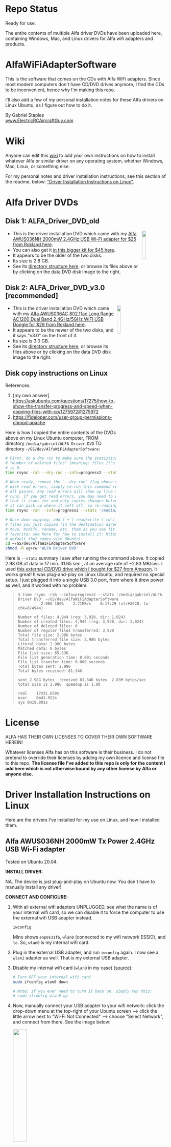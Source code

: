 # Repo Status

Ready for use. 

The entire contents of multiple Alfa driver DVDs have been uploaded here, containing Windows, Mac, and Linux drivers for Alfa wifi adapters and products. 


# AlfaWiFiAdapterSoftware

This is the software that comes on the CDs with Alfa WiFi adapters. Since most modern computers don't have CD/DVD drives anymore, I find the CDs to be inconvenient, hence why I'm making this repo.

I'll also add a few of my personal installation notes for these Alfa drivers on Linux Ubuntu, as I figure out how to do it.

By Gabriel Staples  
www.ElectricRCAircraftGuy.com  


# Wiki

Anyone can edit this [wiki](wiki) to add your own instructions on how to install whatever Alfa or similar driver on any operating system, whether Windows, Mac, Linux, or something else.

For my personal notes and driver installation instructions, see this section of the readme, below: ["Driver Installation Instructions on Linux"](#Driver-Installation-Instructions-on-Linux).


# Alfa Driver DVDs

## Disk 1: ALFA_Driver_DVD_old

<a href="ALFA_Driver_DVD_old" title="Click to browse ALFA_Driver_DVD_old files">
        <img align="right" width="15%" src="images/ALFA_Driver_DVD_old.jpg"> 
</a>

- This is the driver installation DVD which came with my [Alfa AWUS036NH 2000mW 2.4GHz USB Wi-Fi adapter for $25 from Rokland here](https://store.rokland.com/products/alfa-awus036nh-802-11n-wireless-n-usb-wi-fi-adapter-2-watt). 
- You can also get it [in this bigger kit for $45 here](https://store.rokland.com/products/alfa-awus036nh-2000mw-usb-wi-fi-luxury-pack-w-6-accessories). 
- It appears to be the older of the two disks.
- Its size is 2.8 GB.
- See its [directory structure here](ALFA_Driver_DVD_tree.md), or browse its files above or by clicking on the data DVD disk image to the right.

## Disk 2: ALFA_Driver_DVD_v3.0 [recommended]

<a href="ALFA_Driver_DVD_v3.0" title="Click to browse ALFA_Driver_DVD_v3.0 files">
        <img align="right" width="15%" src="images/ALFA_Driver_DVD_v3.0.jpg"> 
</a>

- This is the driver installation DVD which came with my [Alfa AWUS036AC 802.11ac Long Range AC1200 Dual Band 2.4GHz/5GHz WiFi USB Dongle for $29 from Rokland here](https://store.rokland.com/products/alfa-awus036ac-802-11ac-long-range-dual-band-wifi-usb-adapter).
- It appears to be the newer of the two disks, and it says "v3.0" on the front of it.
- Its size is 3.0 GB.
- See its [directory structure here](ALFA_Driver_DVD_v3.0_tree.md), or browse its files above or by clicking on the data DVD disk image to the right.

## Disk copy instructions on Linux

References:
1. [my own answer] https://askubuntu.com/questions/17275/how-to-show-the-transfer-progress-and-speed-when-copying-files-with-cp/1275972#1275972
1. https://fideloper.com/user-group-permissions-chmod-apache

Here is how I copied the entire contents of the DVDs above on my Linux Ubuntu computer, FROM directory `/media/gabriel/ALFA Driver DVD` TO directory `~/GS/dev/AlfaWiFiAdapterSoftware`:

```bash
# First, do a dry run to make sure the statistics summary at the end all looks good, and that
# "Number of deleted files" (meaning: files it's going to delete from your destination directory)
# is 0.
time rsync -rah --dry-run --info=progress2 --stats '/media/gabriel/ALFA Driver DVD' ~/GS/dev/AlfaWiFiAdapterSoftware

# When ready, remove the `--dry-run` flag above to actually do the copy. In the event there are any
# disk read errors, simply re-run this command repeatedly until you no longer get any errors and it
# all passes. Any read errors will show up live in the `rsync` terminal output while the command
# runs. If you get read errors, you may need to clean the disk and try again. `rsync` is great in
# that it scans for and only copies changes between source and destination, which makes it as though
# it can pick up where it left off, so re-running the command is usually very fast.
time rsync -rah --info=progress2 --stats '/media/gabriel/ALFA Driver DVD' ~/GS/dev/AlfaWiFiAdapterSoftware

# Once done copying, add (`+`) read/write (`rw`) privileges for your user and group (`ug`) to all
# files you just copied (in the destination directory), like this. This allows you to be able to
# move, modify, rename, etc. them as you see fit using your favorite file manager, such as nemo (my
# favorite; see here for how to install it: https://askubuntu.com/a/1173861/327339) or nautilus (the
# default that comes with Ubuntu).
cd ~/GS/dev/AlfaWiFiAdapterSoftware
chmod -R ug+rw 'ALFA Driver DVD'

```

Here is `--stats` summary I saw after running the command above. It copied 2.98 GB of data in 17 min. 31.65 sec., at an average rate of \~2.83 MB/sec. I used [this external CD/DVD drive which I bought for $27 from Amazon](https://amzn.to/369blHP). It works great! It was plug-and-play on Linux Ubuntu, and required no special setup. I just plugged it into a single USB 3.0 port, from where it drew power as well, and it worked with no problem. 

>     $ time rsync -rah --info=progress2 --stats '/media/gabriel/ALFA Driver DVD' ~/GS/dev/AlfaWiFiAdapterSoftware
>               2.98G 100%    2.71MB/s    0:17:29 (xfr#3920, to-chk=0/4944)   
> 
>     Number of files: 4,944 (reg: 3,920, dir: 1,024)
>     Number of created files: 4,944 (reg: 3,920, dir: 1,024)
>     Number of deleted files: 0
>     Number of regular files transferred: 3,920
>     Total file size: 2.98G bytes
>     Total transferred file size: 2.98G bytes
>     Literal data: 2.98G bytes
>     Matched data: 0 bytes
>     File list size: 65.53K
>     File list generation time: 0.001 seconds
>     File list transfer time: 0.000 seconds
>     Total bytes sent: 2.98G
>     Total bytes received: 81.34K
> 
>     sent 2.98G bytes  received 81.34K bytes  2.83M bytes/sec
>     total size is 2.98G  speedup is 1.00
> 
>     real    17m31.650s
>     user    0m41.922s
>     sys 0m19.801s


# License
ALFA HAS THEIR OWN LICENSES TO COVER THEIR OWN SOFTWARE HEREIN!

Whatever licenses Alfa has on this software is their business. I do not pretend to override their licenses by adding my own licence and license file to this repo. **The license file I've added to this repo is only for the content I add here which is not otherwise bound by any other license by Alfa or anyone else.**


# Driver Installation Instructions on Linux

Here are the drivers I've installed for my use on Linux, and how I installed them. 

## Alfa AWUS036NH 2000mW Tx Power 2.4GHz USB Wi-Fi adapter

Tested on Ubuntu 20.04. 

**INSTALL DRIVER:**

NA. The device is just plug-and-play on Ubuntu now. You don't have to manually install any driver! 

**CONNECT AND CONFIGURE:**

1. With all external wifi adapters UNPLUGGED, see what the name is of your internal wifi card, so we can disable it to force the computer to use the external wifi USB adapter instead.

    ```bash
    iwconfig

    ```

    Mine shows `enp0s31f6`, `wlan0` (connected to my wifi network ESSID), and `lo`. So, `wlan0` is my internal wifi card.

1. Plug in the external USB adapter, and run `iwconfig` again. I now see a `wlan2` adapter as well. That is my external USB adapter.
1. Disable my internal wifi card (`wlan0` in my case) ([source](https://askubuntu.com/a/204536/327339)):

    ```bash
    # Turn OFF your internal wifi card
    sudo ifconfig wlan0 down

    # Note: if you ever need to turn it back on, simply run this:
    # sudo ifconfig wlan0 up
    ```

1. Now, manually connect your USB adapter to your wifi network: click the drop-down menu at the top-right of your Ubuntu screen --> click the little arrow next to "Wi-Fi Not Connected" --> choose "Select Network", and connect from there. See the image below:

    <p align="left" width="100%">
        <img width="30%" src="images/Selection_035.png"> 
    </p>

1. Once you've connected, run `iwconfig` again:

    ```bash
    iwconfig
    ```

    You should see that `wlan2` (your external USB wifi adapter) is now connected to your network's ESSID (wifi network name) with `Frequency:2.447 GHz`, since this USB adapter works on 2.4GHz only. `wlan0` (your internal wifi card) should NOT be connected to anything now. Also take a look at your key connection information in the `iwconfig` output to see the quality of your connection, such as the following:

    >     Frequency:2.447 GHz
    >     Bit Rate=72.2 Mb/s   Tx-Power=30 dBm
    >     Link Quality=70/70  Signal level=-19 dBm  

    A bit rate of 72.2 Mb/sec is normal for this adapter, and a link quality of 70/70 with a signal level of -19 dBm is pretty much _perfect._ You can't get much better than that! Higher numbers are better. A really weak signal might look like `Quality=39/70  Signal level=-71 dBm`. To scan for all possible networks to connect to, run:

    ```bash
    iwlist wlan2 scanning
    ```

    And, to search specifically just for your ESSID for your network, filter that output with this command (source: see [my comment under this answer here](https://askubuntu.com/a/261410/327339)):

    ```bash
    iwlist wlan2 scanning | grep -C5 -i 'my_network_name'
    ```

1. You may now go to https://speedtest.net to run a speed test to verify the speed of your connection, or use their [`speedtest` CLI tool](https://www.speedtest.net/apps/cli) from the command-line:

    ```bash
    speedtest
    ```

    Good speeds for this Alfa AWUS036NH 2.4GHz USB wifi adapter are **\~5\~13 Mbps download** and **\~10\~20 Mbps upload**. It is NOT a high-speed adapter. Instead, it is a **high power** (2000mW Tx power--highest on the market!--even today in the year 2020, despite it being made originally in like 2011 or something!) and **long range** wifi adapter! That's what its specialties are: high transmit power and long range, NOT high speed!


_Notes to self:_

Don't need to do this now, since Ubuntu comes with driver support for this Realtek `RT chipset 3070, rev 0201` now. (See `dmesg` output after plugging in this Wifi adapter to see that it is the 3070 chipset).

References:

1. https://askubuntu.com/questions/148767/how-do-i-install-the-ralink-rt3070-wireless-driver/148786#148786

    sudo apt update
    sudo apt install build-essential flex bison
    tar -xjvf 2011_0719_RT3070_RT3370_RT5370_RT5372_Linux_STA_V2.5.0.3_DPO.bz2
    cd 2011_0719_RT3070_RT3370_RT5370_RT5372_Linux_STA_V2.5.0.3_DPO


## Alfa AWUS036AC 802.11ac Long Range AC1200 Dual Band 2.4GHz/5GHz WiFi USB adapter

**INSTALL DRIVER:**

todo

    tar -xvf AWUS036AC_036EAC_ACH_linux_v4.3.2_11100.20140411.tar
    cd AWUS036AC_036EAC_ACH_linux_v4.3.2_11100.20140411


**CONNECT AND CONFIGURE:**

See and follow the instructions for the "AWUS036NH" adapter above.




----

Disclaimer required by Amazon:  
_We are a participant in the Amazon Services LLC Associates Program, an affiliate advertising program designed to provide a means for us to earn fees by linking to Amazon.com and affiliated sites._
